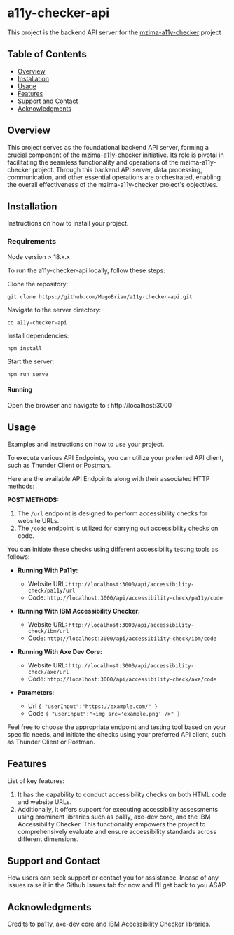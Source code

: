 # a11y-checker-api

This project is the backend API server for the [mzima-a11y-checker](https://github.com/MugoBrian/mzima-a11y-checker) project

## Table of Contents

- [Overview](#overview)
- [Installation](#installation)
- [Usage](#usage)
- [Features](#features)
- [Support and Contact](#support-and-contact)
- [Acknowledgments](#acknowledgments)

## Overview
This project serves as the foundational backend API server, forming a crucial component of the [mzima-a11y-checker](https://github.com/MugoBrian/mzima-a11y-checker) initiative. Its role is pivotal in facilitating the seamless functionality and operations of the mzima-a11y-checker project. Through this backend API server, data processing, communication, and other essential operations are orchestrated, enabling the overall effectiveness of the mzima-a11y-checker project's objectives.

## Installation

Instructions on how to install your project.
### Requirements
Node version > 18.x.x

To run the a11y-checker-api locally, follow these steps:

Clone the repository:

```git clone https://github.com/MugoBrian/a11y-checker-api.git```

Navigate to the server directory:

```cd a11y-checker-api```

Install dependencies:

```npm install```

Start the server:

```npm run serve```

#### Running 

Open the browser and navigate to :  http://localhost:3000

## Usage

Examples and instructions on how to use your project.

To execute various API Endpoints, you can utilize your preferred API client, such as Thunder Client or Postman.

Here are the available API Endpoints along with their associated HTTP methods:

**POST METHODS:**

1. The `/url` endpoint is designed to perform accessibility checks for website URLs.
2. The `/code` endpoint is utilized for carrying out accessibility checks on code.

You can initiate these checks using different accessibility testing tools as follows:

- **Running With Pa11y:**
  - Website URL: `http://localhost:3000/api/accessibility-check/pa11y/url`
  - Code: `http://localhost:3000/api/accessibility-check/pa11y/code`

- **Running With IBM Accessibility Checker:**
  - Website URL: `http://localhost:3000/api/accessibility-check/ibm/url`
  - Code: `http://localhost:3000/api/accessibility-check/ibm/code`

- **Running With Axe Dev Core:**
  - Website URL: `http://localhost:3000/api/accessibility-check/axe/url`
  - Code: `http://localhost:3000/api/accessibility-check/axe/code`
  
- **Parameters**:

  - Url
    `{
      "userInput":"https://example.com/"
    }`
  - Code
    `{
      "userInput":"<img src='example.png' />"
    }`

Feel free to choose the appropriate endpoint and testing tool based on your specific needs, and initiate the checks using your preferred API client, such as Thunder Client or Postman.

## Features

List of key features:
1. It has the capability to conduct accessibility checks on both HTML code and website URLs.
2. Additionally, it offers support for executing accessibility assessments using prominent libraries such as pa11y, axe-dev core, and the IBM Accessibility Checker.
   This functionality empowers the project to comprehensively evaluate and ensure accessibility standards across different dimensions.

## Support and Contact

How users can seek support or contact you for assistance.
Incase of any issues raise it in the Github Issues tab for now and I'll get back to you ASAP.

## Acknowledgments

Credits to pa11y, axe-dev core and IBM Accessibility Checker libraries.


